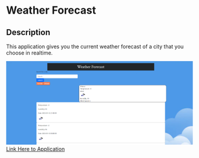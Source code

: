 # Weather Forecast
## Description
This application gives you the current weather forecast of a city that you choose in realtime.

![Application](./Images/Application.PNG)
[Link Here to Application]()